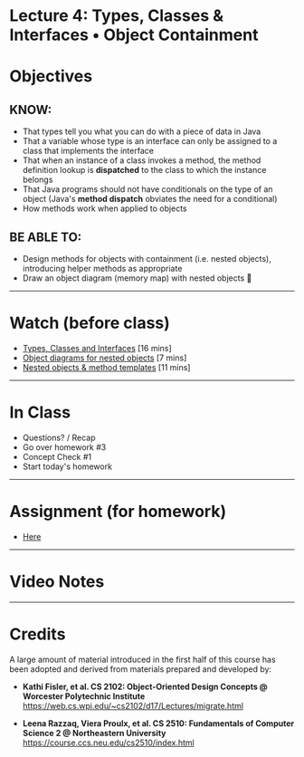# Lecture 4: Types, Classes & Interfaces • Object Containment 

# Objectives

## KNOW:
- That types tell you what you can do with a piece of data in Java
- That a variable whose type is an interface can only be assigned to a class that implements the interface
- That when an instance of a class invokes a method, the method definition lookup is **dispatched** to the class to which the instance belongs
- That Java programs should not have conditionals on the type of an object (Java's **method dispatch** obviates the need for a conditional)
- How methods work when applied to objects

## BE ABLE TO:
- Design methods for objects with containment (i.e. nested objects), introducing helper methods as appropriate
- Draw an object diagram (memory map) with nested objects


---
# Watch (before class)

- [Types, Classes and Interfaces](https://mediaspace.berry.edu/media/lecture3b-types/1_xuygvq3q) [16 mins]
- [Object diagrams for nested objects](https://mediaspace.berry.edu/media/unit0-lecture03d-nested-diagram/1_ffbnnkaf) [7 mins]
- [Nested objects & method templates](https://mediaspace.berry.edu/media/lecture3c-nested-methods-template/1_jh26w8mo) [11 mins]



--- 
# In Class

- Questions? / Recap
- Go over homework #3
- Concept Check #1
- Start today's homework


---
# Assignment (for homework)

- [Here](work/hw040.md)



---
# Video Notes




---
# Credits

A large amount of material introduced in the first half of this course has been adopted and derived from materials prepared and developed by:

- **Kathi Fisler, et al. CS 2102: Object-Oriented Design Concepts @ Worcester Polytechnic Institute**
https://web.cs.wpi.edu/~cs2102/d17/Lectures/migrate.html

- **Leena Razzaq, Viera Proulx, et al. CS 2510: Fundamentals of Computer Science 2 @ Northeastern University**
https://course.ccs.neu.edu/cs2510/index.html

